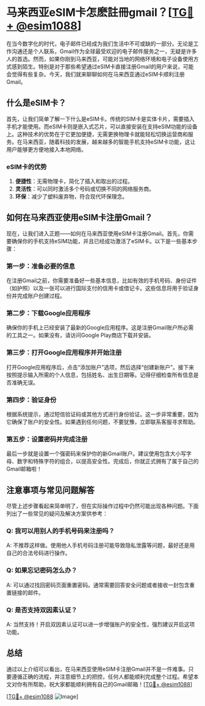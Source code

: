 # 马来西亚eSIM卡怎麽註冊gmail？[[TG💪+ @esim1088](https://t.me/s/esim1088)]

在当今数字化的时代，电子邮件已经成为我们生活中不可或缺的一部分。无论是工作沟通还是个人联系，Gmail作为全球最受欢迎的电子邮件服务之一，无疑是许多人的首选。然而，如果你刚到马来西亚，可能对当地的网络环境和电子设备使用方式感到陌生。特别是对于那些希望通过eSIM卡直接注册Gmail的用户来说，可能会觉得有些复杂。今天，我们就来聊聊如何在马来西亚通过eSIM卡顺利注册Gmail。

## 什么是eSIM卡？

首先，让我们简单了解一下什么是eSIM卡。传统的SIM卡是实体卡片，需要插入手机才能使用。而eSIM卡则是嵌入式芯片，可以直接安装在支持eSIM功能的设备上。这种技术的优势在于它更加便捷，无需更换物理卡就能轻松切换运营商和服务。在马来西亚，随着科技的发展，越来越多的智能手机支持eSIM卡功能，这让用户能够更方便地接入本地网络。

### eSIM卡的优势

1. **便捷性**：无需物理卡，简化了插入和取出的过程。
2. **灵活性**：可以同时激活多个号码或切换不同的网络服务商。
3. **环保**：减少了塑料废弃物，符合现代环保理念。

## 如何在马来西亚使用eSIM卡注册Gmail？

现在，让我们进入正题——如何在马来西亚使用eSIM卡注册Gmail。首先，你需要确保你的手机支持eSIM功能，并且已经成功激活了eSIM卡。以下是一些基本步骤：

### 第一步：准备必要的信息

在注册Gmail之前，你需要准备好一些基本信息，比如有效的手机号码、身份证件（如护照）以及一张可以进行国际支付的信用卡或借记卡。这些信息将用于验证身份并完成账户创建过程。

### 第二步：下载Google应用程序

确保你的手机上已经安装了最新的Google应用程序。这是注册Gmail账户所必需的工具之一。如果没有，请访问Google Play商店下载并安装。

### 第三步：打开Google应用程序并开始注册

打开Google应用程序后，点击“添加账户”选项，然后选择“创建新账户”。接下来按照提示输入所需的个人信息，包括姓名、出生日期等。记得仔细检查所有信息是否准确无误。

### 第四步：验证身份

根据系统提示，通过短信验证码或其他方式进行身份验证。这一步非常重要，因为它确保了账户的安全性。如果遇到任何问题，不要犹豫，立即联系客服寻求帮助。

### 第五步：设置密码并完成注册

最后一步就是设置一个强密码来保护你的新Gmail账户。建议使用包含大小写字母、数字和特殊字符的组合，以提高安全性。完成后，你就正式拥有了属于自己的Gmail邮箱啦！

## 注意事项与常见问题解答

尽管上述步骤看起来简单明了，但在实际操作过程中仍然可能出现各种问题。下面列出了一些常见的疑问及解决方案供参考：

### Q: 我可以用别人的手机号码来注册吗？
A: 不推荐这样做。使用他人手机号码注册可能导致隐私泄露等问题，最好还是用自己的合法号码进行操作。

### Q: 如果忘记密码怎么办？
A: 可以通过找回密码页面重置密码。通常需要回答安全问题或者接收一封包含重置链接的邮件。

### Q: 是否支持双因素认证？
A: 当然支持！开启双因素认证可以进一步增强账户的安全性，强烈建议开启这项功能。

## 总结

通过以上介绍可以看出，在马来西亚使用eSIM卡注册Gmail并不是一件难事。只要遵循正确的流程，并注意细节上的把控，任何人都能顺利完成整个过程。希望本文对你有所帮助，祝大家都能顺利拥有自己的Gmail邮箱！[[TG💪+ @esim1088](https://t.me/s/esim1088)]

[[TG💪+ @esim1088](https://t.me/s/esim1088) ![Image](https://i.postimg.cc/4NQfJmqS/Snipaste-2025-05-13-00-14-12.png)]